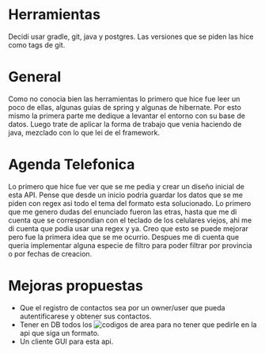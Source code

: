 # Herramientas
Decidi usar gradle, git, java y postgres.
Las versiones que se piden las hice como tags de git.

# General
Como no conocia bien las herramientas lo primero que hice fue leer un poco de ellas, algunas guias de spring y algunas de hibernate.
Por esto mismo la primera parte me dedique a levantar el entorno con su base de datos.
Luego trate de aplicar la forma de trabajo que venia haciendo de java, mezclado con lo que lei de el framework.

# Agenda Telefonica

Lo primero que hice fue ver que se me pedia y crear un diseño inicial de esta API.
Pense que desde un inicio podria guardar los datos que se me piden con regex asi todo el tema del formato esta solucionado.
Lo primero que me genero dudas del enunciado fueron las etras, hasta que me di cuenta que se correspondian con el teclado de los celulares viejos,
ahi me di cuenta que podia usar una regex y ya. Creo que esto se puede mejorar pero fue la primera idea que se me ocurrio.
Despues me di cuenta que queria implementar alguna especie de filtro para poder filtrar por provincia o por fechas de creacion.

# Mejoras propuestas
- Que el registro de contactos sea por un owner/user que pueda autentificarese y obtener sus contactos.
- Tener en DB todos los ![codigos de area](https://www.argentina.gob.ar/pais/codigo-telefonia) para no tener que pedirle en la api que siga un formato.
- Un cliente GUI para esta api.


